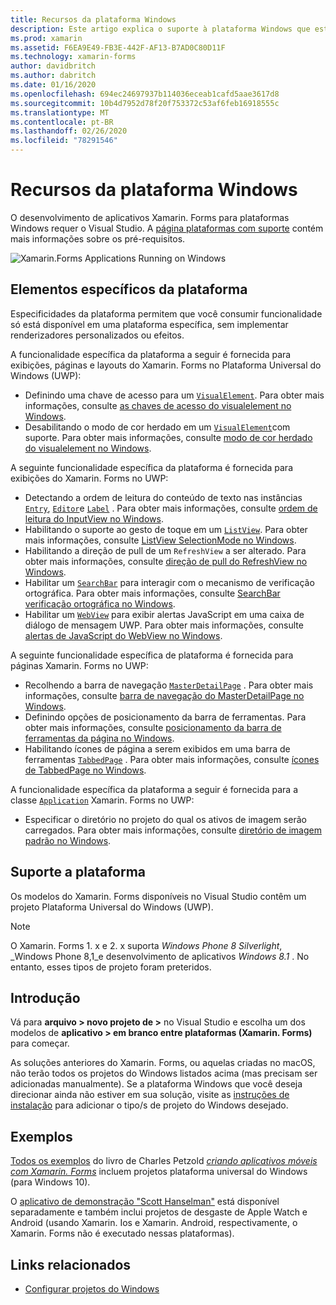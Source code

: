```yaml
---
title: Recursos da plataforma Windows
description: Este artigo explica o suporte à plataforma Windows que está disponível no Xamarin. Forms.
ms.prod: xamarin
ms.assetid: F6EA9E49-FB3E-442F-AF13-B7AD0C80D11F
ms.technology: xamarin-forms
author: davidbritch
ms.author: dabritch
ms.date: 01/16/2020
ms.openlocfilehash: 694ec24697937b114036eceab1cafd5aae3617d8
ms.sourcegitcommit: 10b4d7952d78f20f753372c53af6feb16918555c
ms.translationtype: MT
ms.contentlocale: pt-BR
ms.lasthandoff: 02/26/2020
ms.locfileid: "78291546"
---
```

# <a name="windows-platform-features"></a>Recursos da plataforma Windows

O desenvolvimento de aplicativos Xamarin. Forms para plataformas Windows requer o Visual Studio. A [página plataformas com suporte](~/get-started/supported-platforms.md) contém mais informações sobre os pré-requisitos.

![](images/allhanselman.png "Xamarin.Forms Applications Running on Windows")

## <a name="platform-specifics"></a>Elementos específicos da plataforma

Especificidades da plataforma permitem que você consumir funcionalidade só está disponível em uma plataforma específica, sem implementar renderizadores personalizados ou efeitos.

A funcionalidade específica da plataforma a seguir é fornecida para exibições, páginas e layouts do Xamarin. Forms no Plataforma Universal do Windows (UWP):

- Definindo uma chave de acesso para um [`VisualElement`](xref:Xamarin.Forms.VisualElement). Para obter mais informações, consulte [as chaves de acesso do visualelement no Windows](visualelement-access-keys.md).
- Desabilitando o modo de cor herdado em um [`VisualElement`](xref:Xamarin.Forms.VisualElement)com suporte. Para obter mais informações, consulte [modo de cor herdado do visualelement no Windows](legacy-color-mode.md).

A seguinte funcionalidade específica da plataforma é fornecida para exibições do Xamarin. Forms no UWP:

- Detectando a ordem de leitura do conteúdo de texto nas instâncias [`Entry`](xref:Xamarin.Forms.Entry), [`Editor`](xref:Xamarin.Forms.Editor)e [`Label`](xref:Xamarin.Forms.Label) . Para obter mais informações, consulte [ordem de leitura do InputView no Windows](inputview-reading-order.md).
- Habilitando o suporte ao gesto de toque em um [`ListView`](xref:Xamarin.Forms.ListView). Para obter mais informações, consulte [ListView SelectionMode no Windows](listview-selectionmode.md).
- Habilitando a direção de pull de um `RefreshView` a ser alterado. Para obter mais informações, consulte [direção de pull do RefreshView no Windows](refreshview-pulldirection.md).
- Habilitar um [`SearchBar`](xref:Xamarin.Forms.SearchBar) para interagir com o mecanismo de verificação ortográfica. Para obter mais informações, consulte [SearchBar verificação ortográfica no Windows](searchbar-spell-check.md).
- Habilitar um [`WebView`](xref:Xamarin.Forms.WebView) para exibir alertas JavaScript em uma caixa de diálogo de mensagem UWP. Para obter mais informações, consulte [alertas de JavaScript do WebView no Windows](webview-javascript-alert.md).

A seguinte funcionalidade específica de plataforma é fornecida para páginas Xamarin. Forms no UWP:

- Recolhendo a barra de navegação [`MasterDetailPage`](xref:Xamarin.Forms.MasterDetailPage) . Para obter mais informações, consulte [barra de navegação do MasterDetailPage no Windows](masterdetailpage-navigation-bar.md).
- Definindo opções de posicionamento da barra de ferramentas. Para obter mais informações, consulte [posicionamento da barra de ferramentas da página no Windows](page-toolbar-placement.md).
- Habilitando ícones de página a serem exibidos em uma barra de ferramentas [`TabbedPage`](xref:Xamarin.Forms.TabbedPage) . Para obter mais informações, consulte [ícones de TabbedPage no Windows](tabbedpage-icons.md).

A funcionalidade específica da plataforma a seguir é fornecida para a classe [`Application`](xref:Xamarin.Forms.Application) Xamarin. Forms no UWP:

- Especificar o diretório no projeto do qual os ativos de imagem serão carregados. Para obter mais informações, consulte [diretório de imagem padrão no Windows](default-image-directory.md).

## <a name="platform-support"></a>Suporte a plataforma

Os modelos do Xamarin. Forms disponíveis no Visual Studio contêm um projeto Plataforma Universal do Windows (UWP).

> [!NOTE]
> O Xamarin. Forms 1. x e 2. x suporta _Windows Phone 8 Silverlight_, _Windows Phone 8,1_e desenvolvimento de aplicativos _Windows 8.1_ . No entanto, esses tipos de projeto foram preteridos.

## <a name="getting-started"></a>Introdução

Vá para **arquivo > novo projeto de >** no Visual Studio e escolha um dos modelos de **aplicativo > em branco entre plataformas (Xamarin. Forms)** para começar.

As soluções anteriores do Xamarin. Forms, ou aquelas criadas no macOS, não terão todos os projetos do Windows listados acima (mas precisam ser adicionadas manualmente). Se a plataforma Windows que você deseja direcionar ainda não estiver em sua solução, visite as [instruções de instalação](installation/index.md) para adicionar o tipo/s de projeto do Windows desejado.

## <a name="samples"></a>Exemplos

[Todos os exemplos](https://github.com/xamarin/xamarin-forms-book-preview-2) do livro de Charles Petzold [*criando aplicativos móveis com Xamarin. Forms*](~/xamarin-forms/creating-mobile-apps-xamarin-forms/index.md) incluem projetos plataforma universal do Windows (para Windows 10).

O [aplicativo de demonstração "Scott Hanselman"](https://github.com/jamesmontemagno/Hanselman.Forms) está disponível separadamente e também inclui projetos de desgaste de Apple Watch e Android (usando Xamarin. Ios e Xamarin. Android, respectivamente, o Xamarin. Forms não é executado nessas plataformas).

## <a name="related-links"></a>Links relacionados

- [Configurar projetos do Windows](~/xamarin-forms/platform/windows/installation/index.md)
